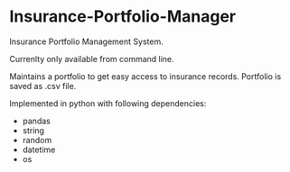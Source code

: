 # Insurance-Portfolio-Manager
Insurance Portfolio Management System.

Currenlty only available from command line.

Maintains a portfolio to get easy access to insurance records.
Portfolio is saved as .csv file.

Implemented in python with following dependencies:
+ pandas
+ string
+ random
+ datetime
+ os
